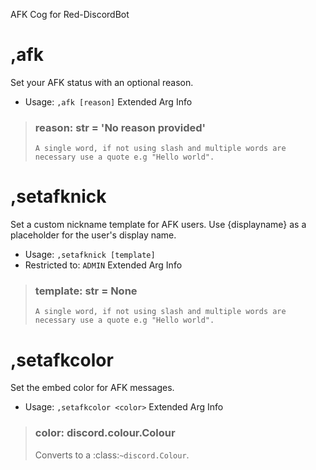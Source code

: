 AFK Cog for Red-DiscordBot

# ,afk
Set your AFK status with an optional reason.<br/>
 - Usage: `,afk [reason]`
Extended Arg Info
> ### reason: str = 'No reason provided'
> ```
> A single word, if not using slash and multiple words are necessary use a quote e.g "Hello world".
> ```
# ,setafknick
Set a custom nickname template for AFK users. Use {displayname} as a placeholder for the user's display name.<br/>
 - Usage: `,setafknick [template]`
 - Restricted to: `ADMIN`
Extended Arg Info
> ### template: str = None
> ```
> A single word, if not using slash and multiple words are necessary use a quote e.g "Hello world".
> ```
# ,setafkcolor
Set the embed color for AFK messages.<br/>
 - Usage: `,setafkcolor <color>`
Extended Arg Info
> ### color: discord.colour.Colour
> Converts to a :class:`~discord.Colour`.
> 
>     
